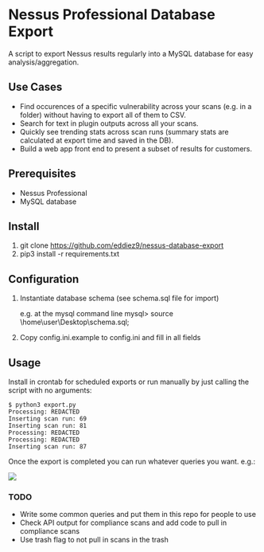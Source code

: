 # Nessus Professional Database Export
A script to export Nessus results regularly into a MySQL database for easy analysis/aggregation.

## Use Cases
* Find occurences of a specific vulnerability across your scans (e.g. in a folder) without having to export all of them to CSV.
* Search for text in plugin outputs across all your scans.
* Quickly see trending stats across scan runs (summary stats are calculated at export time and saved in the DB).
* Build a web app front end to present a subset of results for customers.

## Prerequisites
* Nessus Professional
* MySQL database

## Install
1. git clone https://github.com/eddiez9/nessus-database-export
2. pip3 install -r requirements.txt

## Configuration
1. Instantiate database schema (see schema.sql file for import)

    e.g. at the mysql command line
    mysql> source \home\user\Desktop\schema.sql;
2. Copy config.ini.example to config.ini and fill in all fields

## Usage
Install in crontab for scheduled exports or run manually by just calling the script with no arguments:
```
$ python3 export.py
Processing: REDACTED
Inserting scan run: 69
Inserting scan run: 81
Processing: REDACTED
Processing: REDACTED
Inserting scan run: 87
```
Once the export is completed you can run whatever queries you want. e.g.:

<img src="https://i.imgur.com/fehc7j3.png">

### TODO
* Write some common queries and put them in this repo for people to use
* Check API output for compliance scans and add code to pull in compliance scans
* Use trash flag to not pull in scans in the trash
